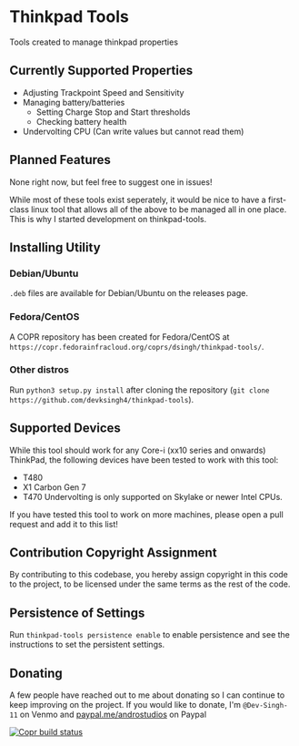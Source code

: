 # Thinkpad Tools
Tools created to manage thinkpad properties

## Currently Supported Properties
* Adjusting Trackpoint Speed and Sensitivity
* Managing battery/batteries
  * Setting Charge Stop and Start thresholds
  * Checking battery health
* Undervolting CPU (Can write values but cannot read them)

## Planned Features
None right now, but feel free to suggest one in issues!

While most of these tools exist seperately, it would be nice to have a first-class linux tool that allows all of the above to be managed all in one place. This is why I started development on thinkpad-tools. 

## Installing Utility
### Debian/Ubuntu
`.deb` files are available for Debian/Ubuntu on the releases page.
### Fedora/CentOS
A COPR repository has been created for Fedora/CentOS at `https://copr.fedorainfracloud.org/coprs/dsingh/thinkpad-tools/`.
### Other distros
Run `python3 setup.py install` after cloning the repository (`git clone https://github.com/devksingh4/thinkpad-tools`). 

## Supported Devices
While this tool should work for any Core-i (xx10 series and onwards) ThinkPad, the following devices have been tested to work with this tool: 
* T480
* X1 Carbon Gen 7
* T470
Undervolting is only supported on Skylake or newer Intel CPUs. 

If you have tested this tool to work on more machines, please open a pull request and add it to this list!

## Contribution Copyright Assignment
By contributing to this codebase, you hereby assign copyright in this code to the project, to be licensed under the same terms as the rest of the code.

## Persistence of Settings
Run `thinkpad-tools persistence enable` to enable persistence and see the instructions to set the persistent settings.

## Donating
A few people have reached out to me about donating so I can continue to keep improving on the project. If you would like to donate,  I'm `@Dev-Singh-11` on Venmo and [paypal.me/androstudios](https://paypal.me/androstudios) on Paypal

[![Copr build status](https://copr.fedorainfracloud.org/coprs/dsingh/thinkpad-tools/package/python-thinkpad-tools/status_image/last_build.png)](https://copr.fedorainfracloud.org/a/dsingh/thinkpad-tools/package/python-thinkpad-tools/)
